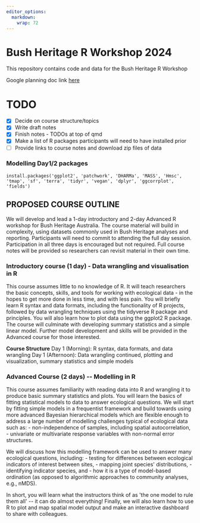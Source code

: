 ```yaml
---
editor_options: 
  markdown: 
    wrap: 72
---
```


# Bush Heritage R Workshop 2024

This repository contains code and data for the Bush Heritage R Workshop

Google planning doc link
[here](https://docs.google.com/document/d/1NH1JeWwIhgxLvKuUsRo7m14TJN-8Cb_egNLULsDWwFY/edit?usp=sharing)

# TODO

-   [x] Decide on course structure/topics
-   [x] Write draft notes
-   [x] Finish notes - TODOs at top of qmd
-   [x] Make a list of R packages participants will need to have
    installed prior
-   [ ] Provide links to course notes and download zip files of data

### Modelling Day1/2 packages

`install.packages('ggplot2', 'patchwork', 'DHARMa', 'MASS', 'Hmsc', 'tmap', 'sf', 'terra', 'tidyr', 'vegan', 'dplyr', 'ggcorrplot', 'fields')`

## PROPOSED COURSE OUTLINE

We will develop and lead a 1-day introductory and 2-day Advanced R
workshop for Bush Heritage Australia. The course material will build in
complexity, using datasets commonly used in Bush Heritage analyses and
reporting. Participants will need to commit to attending the full day
session. Participation in all three days is encouraged but not required.
Full course notes will be provided so researchers can revisit material
in their own time.

### Introductory course (1 day) - Data wrangling and visualisation in R

This course assumes little to no knowledge of R. It will teach
researchers the basic concepts, skills, and tools for working with
ecological data - in the hopes to get more done in less time, and with
less pain. You will briefly learn R syntax and data formats, including
the functionality of R projects, followed by data wrangling techniques
using the tidyverse R package and principles. You will also learn how to
plot data using the ggplot2 R package. The course will culminate with
developing summary statistics and a simple linear model. Further model
development and skills will be provided in the Advanced course for those
interested.

**Course Structure** Day 1 (Morning): R syntax, data formats, and data
wrangling Day 1 (Afternoon): Data wrangling continued, plotting and
visualization, summary statistics and simple models

### Advanced Course (2 days) -- Modelling in R

This course assumes familiarity with reading data into R and wrangling
it to produce basic summary statistics and plots. You will learn the
basics of fitting statistical models to data to answer ecological
questions. We will start by fitting simple models in a frequentist
framework and build towards using more advanced Bayesian hierarchical
models which are flexible enough to address a large number of modelling
challenges typical of ecological data such as: - non-independence of
samples, including spatial autocorrelation, - univariate or multivariate
response variables with non-normal error structures.

We will discuss how this modelling framework can be used to answer many
ecological questions, including: - testing for differences between
ecological indicators of interest between sites, - mapping joint
species' distributions, - identifying indicator species, and - how it is
a type of model-based ordination (as opposed to algorithmic approaches
to community analyses, e.g., nMDS).

In short, you will learn what the instructors think of as 'the one model
to rule them all' -- it can do almost everything! Finally, we will also
learn how to use R to plot and map spatial model output and make an
interactive dashboard to share with colleagues.
